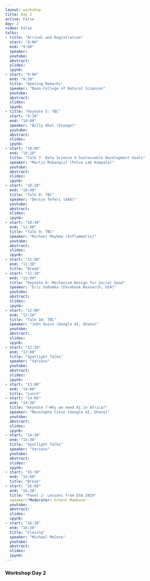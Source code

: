 ```yaml
---
layout: workshop
title: Day 2
active: False
day: 2
video: False
talks:
- title: "Arrival and Registration"
  start: "8:00"
  end: "9:00"
  speaker:
  youtube:
  abstract:
  slides:
  ipynb:
- start: "9:00"
  end: "9:30"
  title: "Opening Remarks"
  speaker: "Dean-College of Natural Sciences"
  youtube:
  abstract:
  slides:
  ipynb:  
- title: "Keynote 5: TBC"
  start: "9:30"
  end: "10:00"
  speaker: "Billy Okal (Voyage)"
  youtube:
  abstract:
  slides:
  ipynb:
- start: "10:00"
  end: "10:20"
  title: "Talk 7- Data Science 4 Sustainable Development Goals"
  speaker: "Martin Mubangizi (Pulse Lab Kampala)"
  youtube:
  abstract:
  slides:
  ipynb:
- start: "10:20"
  end: "10:40"
  title: "Talk 8: TBC"
  speaker: "Dereje Teferi (AAU)"
  youtube:
  abstract:
  slides:
  ipynb:
- start: "10:40"
  end: "11:00"
  title: "Talk 9: TBC"
  speaker: "Michael Mayhew (Inflammatix)"
  youtube:
  abstract:
  slides:
  ipynb:  
- start: "11:00"
  end: "11:30"
  title: "Break"
- start: "11:30"
  end: "12:00"
  title: "Keynote 6: Mechanism Design for Social Good" 
  speaker: "Eric Sodomka (Facebook Research, USA)"
  youtube:
  abstract:
  slides:
  ipynb:
- start: "12:00"
  end: "12:20"
  title: "Talk 10: TBC"
  speaker: "John Quinn (Google AI, Ghana)"
  youtube:
  abstract:
  slides:
  ipynb:
- start: "12:20"
  end: "13:00"
  title: "Spotlight Talks"
  speaker: "Various"
  youtube:
  abstract:
  slides:
  ipynb:  
- start: "13:00"
  end: "14:00"
  title: "Lunch"
- start: "14:00"
  end: "14:30"
  title: "Keynote 7-Why we need AI in Africa?"
  speaker: "Moustapha Cisse (Google AI, Ghana)"
  youtube:
  abstract:
  slides:
  ipynb:
- start: "14:30"
  end: "15:30"
  title: "Spotlight Talks"
  speaker: "Various"
  youtube:
  abstract:
  slides:
  ipynb:
- start: "15:30"
  end: "16:00"
  title: "Break"  
- start: "16:00"
  end: "16:20"
  title: "Panel 2- Lessons from DSA 2019"
  speaker:"Moderator: Ernest Mwebaze"
  youtube:
  abstract:
  slides:
  ipynb: 
- start: "16:20"
  end: "16:30"
  title: "Closing"
  speaker: "Michael Melese"
  youtube:
  abstract:
  slides:
  ipynb:    
---
```


<h3> <b>Workshop Day 2</b></h3>